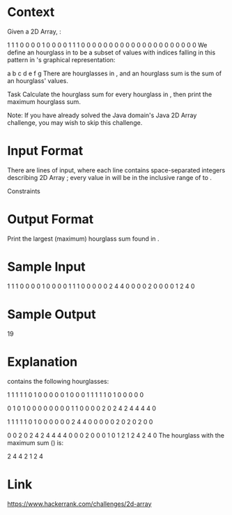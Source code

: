 # Context 
Given a  2D Array, :

1 1 1 0 0 0
0 1 0 0 0 0
1 1 1 0 0 0
0 0 0 0 0 0
0 0 0 0 0 0
0 0 0 0 0 0
We define an hourglass in  to be a subset of values with indices falling in this pattern in 's graphical representation:

a b c
  d
e f g
There are  hourglasses in , and an hourglass sum is the sum of an hourglass' values.

Task 
Calculate the hourglass sum for every hourglass in , then print the maximum hourglass sum.

Note: If you have already solved the Java domain's Java 2D Array challenge, you may wish to skip this challenge.

# Input Format

There are  lines of input, where each line contains  space-separated integers describing 2D Array ; every value in  will be in the inclusive range of  to .

Constraints

# Output Format

Print the largest (maximum) hourglass sum found in .

# Sample Input

1 1 1 0 0 0
0 1 0 0 0 0
1 1 1 0 0 0
0 0 2 4 4 0
0 0 0 2 0 0
0 0 1 2 4 0

# Sample Output

19

# Explanation

 contains the following hourglasses:

1 1 1   1 1 0   1 0 0   0 0 0
  1       0       0       0
1 1 1   1 1 0   1 0 0   0 0 0

0 1 0   1 0 0   0 0 0   0 0 0
  1       1       0       0
0 0 2   0 2 4   2 4 4   4 4 0

1 1 1   1 1 0   1 0 0   0 0 0
  0       2       4       4
0 0 0   0 0 2   0 2 0   2 0 0

0 0 2   0 2 4   2 4 4   4 4 0
  0       0       2       0
0 0 1   0 1 2   1 2 4   2 4 0
The hourglass with the maximum sum () is:

2 4 4
  2
1 2 4

# Link

https://www.hackerrank.com/challenges/2d-array
